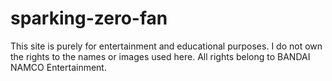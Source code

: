 # sparking-zero-fan

This site is purely for entertainment and educational purposes. 
I do not own the rights to the names or images used here. All 
rights belong to BANDAI NAMCO Entertainment.
